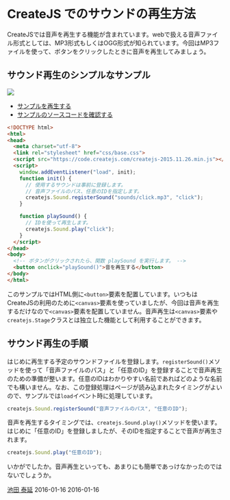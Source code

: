 # CreateJS でのサウンドの再生方法

CreateJSでは音声を再生する機能が含まれています。webで扱える音声ファイル形式としては、MP3形式もしくはOGG形式が知られています。今回はMP3ファイルを使って、ボタンをクリックしたときに音声を再生してみましょう。

## サウンド再生のシンプルなサンプル

![](../imgs/sound_basic.html.png)

- [サンプルを再生する](https://ics-creative.github.io/tutorial-createjs/samples/sound_basic.html)
- [サンプルのソースコードを確認する](../samples/sound_basic.html)

```html
<!DOCTYPE html>
<html>
<head>
  <meta charset="utf-8">
  <link rel="stylesheet" href="css/base.css">
  <script src="https://code.createjs.com/createjs-2015.11.26.min.js"></script>
  <script>
    window.addEventListener("load", init);
    function init() {
      // 使用するサウンドは事前に登録します。
      // 音声ファイルのパス、任意のIDを指定します。
      createjs.Sound.registerSound("sounds/click.mp3", "click");
    }

    function playSound() {
      // IDを使って再生します。
      createjs.Sound.play("click");
    }
  </script>
</head>
<body>
  <!-- ボタンがクリックされたら、関数 playSound を実行します。 -->
  <button onclick="playSound()">音を再生する</button>
</body>
</html>
```

このサンプルではHTML側に`<button>`要素を配置しています。いつもはCreateJSの利用のために`<canvas>`要素を使っていましたが、今回は音声を再生するだけなので`<canvas>`要素を配置していません。音声再生は`<canvas>`要素や`createjs.Stage`クラスとは独立した機能として利用することができます。

## サウンド再生の手順

はじめに再生する予定のサウンドファイルを登録します。`registerSound()`メソッドを使って「音声ファイルのパス」と「任意のID」を登録することで音声再生のための準備が整います。任意のIDはわかりやすい名前であればどのような名前でも構いません。なお、この登録処理はページが読み込まれたタイミングがよいので、サンプルでは`load`イベント時に処理しています。

```js
createjs.Sound.registerSound("音声ファイルのパス", "任意のID");
```

音声を再生するタイミングでは、`createjs.Sound.play()`メソッドを使います。はじめに「任意のID」を登録しましたが、そのIDを指定することで音声が再生されます。

```js
createjs.Sound.play("任意のID");
```

いかがでしたか。音声再生といっても、あまりにも簡単であっけなかったのではないでしょうか。


<article-author>[池田 泰延](https://twitter.com/clockmaker)</article-author>
<article-date-published>2016-01-16</article-date-published>
<article-date-modified>2016-01-16</article-date-modified>
